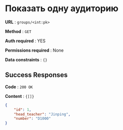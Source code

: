 # Показать одну аудиторию

**URL** : `groups/<int:pk>`

**Method** : `GET`

**Auth required** : YES

**Permissions required** : None

**Data constraints** : `{}`

## Success Responses

**Code** : `200 OK`

**Content** : `{[]}`

```json
{
    "id": 1,
    "head_teacher": "Jinping",
    "number": "D1000"
}
```